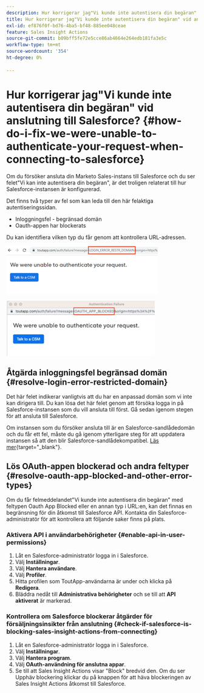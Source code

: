 ```yaml
---
description: Hur korrigerar jag"Vi kunde inte autentisera din begäran" vid anslutning till Salesforce - Marketo Docs - produktdokumentation
title: Hur korrigerar jag"Vi kunde inte autentisera din begäran" vid anslutning till Salesforce?
exl-id: ef876f0f-bd76-4ba5-bf48-885ee048ceae
feature: Sales Insight Actions
source-git-commit: b09bff5fe72e5cce86ab4664e264edb181fa3e5c
workflow-type: tm+mt
source-wordcount: '354'
ht-degree: 0%

---
```


# Hur korrigerar jag&quot;Vi kunde inte autentisera din begäran&quot; vid anslutning till Salesforce? {#how-do-i-fix-we-were-unable-to-authenticate-your-request-when-connecting-to-salesforce}

Om du försöker ansluta din Marketo Sales-instans till Salesforce och du ser felet&quot;Vi kan inte autentisera din begäran&quot;, är det troligen relaterat till hur Salesforce-instansen är konfigurerad.

Det finns två typer av fel som kan leda till den här felaktiga autentiseringssidan.

* Inloggningsfel - begränsad domän
* Oauth-appen har blockerats

Du kan identifiera vilken typ du får genom att kontrollera URL-adressen.

![](assets/how-do-i-fix-we-were-unable-to-authenticate-1.png)

![](assets/how-do-i-fix-we-were-unable-to-authenticate-2.png)

## Åtgärda inloggningsfel begränsad domän {#resolve-login-error-restricted-domain}

Det här felet indikerar vanligtvis att du har en anpassad domän som vi inte kan dirigera till. Du kan lösa det här felet genom att försöka logga in på Salesforce-instansen som du vill ansluta till först. Gå sedan igenom stegen för att ansluta till Salesforce.

Om instansen som du försöker ansluta till är en Salesforce-sandlådedomän och du får ett fel, måste du gå igenom ytterligare steg för att uppdatera instansen så att den blir Salesforce-sandlådekompatibel. [Läs mer](/help/marketo/product-docs/marketo-sales-insight/actions/crm/salesforce-integration/set-up-a-sales-insight-actions-sandbox.md){target="_blank"}.

## Lös OAuth-appen blockerad och andra feltyper {#resolve-oauth-app-blocked-and-other-error-types}

Om du får felmeddelandet&quot;Vi kunde inte autentisera din begäran&quot; med feltypen Oauth App Blocked eller en annan typ i URL:en, kan det finnas en begränsning för din åtkomst till Salesforce API. Kontakta din Salesforce-administratör för att kontrollera att följande saker finns på plats.

### Aktivera API i användarbehörigheter {#enable-api-in-user-permissions}

1. Låt en Salesforce-administratör logga in i Salesforce.
1. Välj **Inställningar**.
1. Välj **Hantera användare**.
1. Välj **Profiler**.
1. Hitta profilen som ToutApp-användarna är under och klicka på **Redigera**.
1. Bläddra nedåt till **Administrativa behörigheter** och se till att **API aktiverat** är markerad.

### Kontrollera om Salesforce blockerar åtgärder för försäljningsinsikter från anslutning {#check-if-salesforce-is-blocking-sales-insight-actions-from-connecting}

1. Låt en Salesforce-administratör logga in i Salesforce.
1. Välj **Inställningar**.
1. Välj **Hantera program**.
1. Välj **OAuth-användning för anslutna appar**.
1. Se till att Sales Insight Actions visar &quot;Block&quot; bredvid den. Om du ser Upphäv blockering klickar du på knappen för att häva blockeringen av Sales Insight Actions åtkomst till Salesforce.
